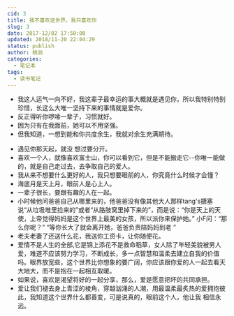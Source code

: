 ```yaml
---
cid: 3
title: 我不喜欢这世界，我只喜欢你
slug: 3
date: 2017-12/02 17:50:00
updated: 2018/11-20 22:04:29
status: publish
author: 桃翁
categories: 
  - 笔记本
tags: 
  - 读书笔记
---
```



- 我这人运气一向不好，我这辈子最幸运的事大概就是遇见你，所以我特别特别珍惜，长这么大唯一坚持下来的事情就是爱你。
- 反正得听你啰嗦一辈子，习惯就好。
- 因为只有在我面前，她可以不用坚强。
- 但我知道，一想到能和你共度余生，我就对余生充满期待。


<!--more-->


- 遇见你那天起，就没 想过要分开。
- 喜欢一个人，就像喜欢富士山，你可以看到它，但是不能搬走它--你唯一能做的，就是自己走过去，去争取自己的爱人。
- 我从来不想要什么更好的人，我只想要眼前的人，你究竟什么时候才会懂？
- 海底月是天上月，眼前人是心上人。
- 一辈子很长，要跟有趣的人在一起。
- 小时候他问爸爸自己从哪里来的，他爸爸没有像其他大人那样tang's搪塞说“从垃圾堆里捡来的”或者“从胳肢窝里掉下来的”，而是说：“你是天上的天使，上帝觉得妈妈是这个世界上最美的女孩，所以派你来保护她。”
 小F问：“那么你呢？”  “等你长大了就会离开她，爸爸负责陪妈妈到老 ”
- 老夫老妻了还送什么花，我送你工资卡，让你随便花。
- 爱情不是人生的全部,它是锦上添花不是救命稻草，女人除了年轻美貌被男人爱，难道不应该努力学习，不断成长，多一点智慧和温柔去建立自我的价值吗。眼界放宽些，这个世界比你想象的要广阔，你应该跟你爱的人一起去看天大地大，而不是抱在一起相互取暖。
- 如果说，喜欢是渴望将好的一起分享，那么，爱是愿意把坏的共同承担。                
- 爱让我们褪去身上青涩的棱角，穿越汹涌的人潮，用最温柔最炙热的爱拥抱彼此，我知道这个世界什么都善变，可是说真的，眼前这个人，他让我 相信永远。